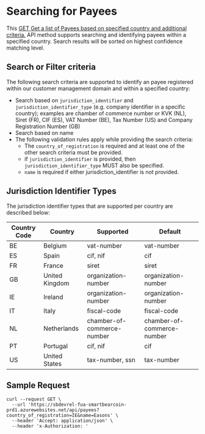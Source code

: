 # Searching for Payees

This [GET Get a list of Payees based on specified country and additional criteria.](https://smartbearcoin.portal.swaggerhub.com/payee-test-api/default/payees-api-v-1-0-0-prod#/Customer%20Management%20-%20Payees/getPayees) API method supports searching and identifying payees within a specified country. Search results will be sorted on highest confidence matching level.

## Search or Filter criteria

The following search criteria are supported to identify an payee registered within our customer management domain and within a specified country:

* Search based on `jurisdiction_identifier` and `jurisdiction_identifier_type` (e.g. company identifier in a specific country); examples are chamber of commerce number or KVK (NL), Siret (FR), CIF (ES), VAT Number (BE), Tax Number (US) and Company Registration Number (GB)
* Search based on name
* The following validation rules apply while providing the search criteria:
  * The `country_of_registration` is required and at least one of the other search criteria must be provided.
  * if `jurisdiction_identifier` is provided, then `jurisdiction_identifier_type` MUST also be specified.
  * `name` is required if either jurisdiction_identifier is not provided.

## Jurisdiction Identifier Types

The jurisdiction identifier types that are supported per country are described below:

| Country Code | Country  | Supported | Default
|--------------|----------|-----------|---------
|   BE    | Belgium | vat-number | vat-number
|   ES    | Spain | cif, nif | cif
|   FR    | France | siret | siret
|   GB    | United Kingdom | organization-number | organization-number
|   IE    | Ireland | organization-number |organization-number
|   IT    | Italy | fiscal-code | fiscal-code
|   NL    | Netherlands | chamber-of-commerce-number | chamber-of-commerce-number
|   PT    | Portugal | cif, nif | cif
|   US    | United States | tax-number, ssn | tax-number

## Sample Request

```cURL
curl --request GET \
  --url 'https://sbdevrel-fua-smartbearcoin-prd1.azurewebsites.net/api/payees?country_of_registration=IE&name=Easons' \
  --header 'Accept: application/json' \
  --header 'x-Authorization: '
```
